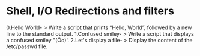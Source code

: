 # Shell, I/O Redirections and filters
0.Hello World- > Write a script that prints “Hello, World”, followed by a new line to the standard output.
1.Confused smiley- > Write a script that displays a confused smiley "(Ôo)'.
2.Let's display a file- > Display the content of the /etc/passwd file.
